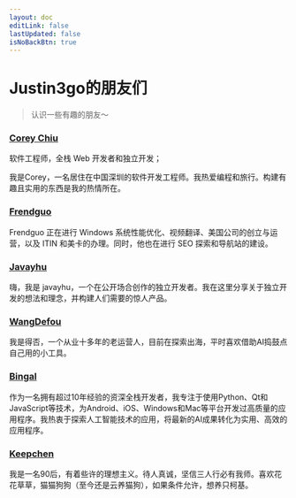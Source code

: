 ```yaml
---
layout: doc
editLink: false
lastUpdated: false
isNoBackBtn: true
---
```

# Justin3go的朋友们

> 认识一些有趣的朋友～

### [Corey Chiu](https://coreychiu.com/)

软件工程师，全栈 Web 开发者和独立开发；

我是Corey，一名居住在中国深圳的软件开发工程师。我热爱编程和旅行。构建有趣且实用的东西是我的热情所在。

### [Frendguo](https://frendguo.com/)

Frendguo 正在进行 Windows 系统性能优化、视频翻译、美国公司的创立与运营，以及 ITIN 和美卡的办理。同时，他也在进行 SEO 探索和导航站的建设。

### [Javayhu](https://javayhu.com/)

嗨，我是 javayhu，一个在公开场合创作的独立开发者。我在这里分享关于独立开发的想法和理念，并构建人们需要的惊人产品。

### [WangDefou](https://wangdefou.com/)

我是得否，一个从业十多年的老运营人，目前在探索出海，平时喜欢借助AI捣鼓点自己用的小工具。

### [Bingal](https://www.bingal.com/)

作为一名拥有超过10年经验的资深全栈开发者，我专注于使用Python、Qt和JavaScript等技术，为Android、iOS、Windows和Mac等平台开发过高质量的应用程序。我热衷于探索人工智能技术的应用，将最新的AI成果转化为实用、高效的应用程序。

### [Keepchen](https://blog.keepchen.com/)

我是一名90后，有着些许的理想主义。待人真诚，坚信三人行必有我师。喜欢花花草草，猫猫狗狗（至今还是云养猫狗），如果条件允许，想养只柯基。